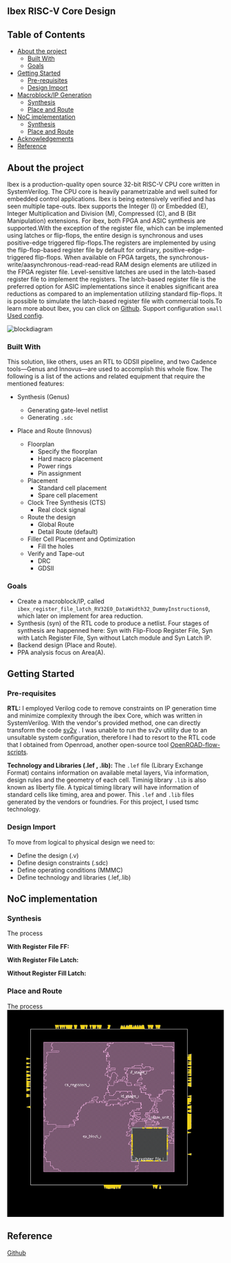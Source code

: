 ## Ibex RISC-V Core Design

## Table of Contents

- [About the project](#about_the_project)
  - [Built With](#built_with)
  - [Goals](#goals)
- [Getting Started](#getting_started)
  - [Pre-requisites](#pre-requisites)
  - [Design Import](#design_import)
- [Macroblock/IP Generation](#macroblock/ip_generation)
  - [Synthesis](#synthesis)
  - [Place and Route](#place_and_route)
- [NoC implementation](#noc_implementation)
  - [Synthesis](#synthesis)
  - [Place and Route](#place_and_route)
- [Acknowledgements](#acknowledgements)
- [Reference](#referenc)



## About the project  
Ibex is a production-quality open source 32-bit RISC-V CPU core written in SystemVerilog. The CPU core is heavily parametrizable and well suited for embedded control applications. Ibex is being extensively verified and has seen multiple tape-outs. Ibex supports the Integer (I) or Embedded (E), Integer Multiplication and Division (M), Compressed (C), and B (Bit Manipulation) extensions. For ibex, both FPGA and ASIC synthesis are supported.With the exception of the register file, which can be implemented using latches or flip-flops, the entire design is synchronous and uses positive-edge triggered flip-flops.The registers are implemented by using the flip-flop-based register file by default for ordinary, positive-edge-triggered flip-flops. When available on FPGA targets, the synchronous-write/aasynchronous-read-read-read RAM design elements are utilized in the FPGA register file. Level-sensitive latches are used in the latch-based register file to implement the registers. The latch-based register file is the preferred option for ASIC implementations since it enables significant area reductions as compared to an implementation utilizing standard flip-flops. It is possible to simulate the latch-based register file with commercial tools.To learn more about Ibex, you can click on [Github](https://github.com/lowRISC/ibex). Support configuration ```small``` [Used config](https://github.com/Dipon-Ctg/Ibex-RISC-V-Core/blob/main/Ref/ibex_configs.yaml).


![blockdiagram](https://github.com/user-attachments/assets/b4fc6578-598d-49fb-8277-c1fca3d2ca14)

### Built With
This solution, like others, uses an RTL to GDSII pipeline, and two Cadence tools—Genus and Innovus—are used to accomplish this whole flow. The following is a list of the actions and related equipment that require the mentioned features:
- Synthesis (Genus)
  - Generating gate-level netlist
  - Generating ```.sdc```

- Place and Route (Innovus)
  - Floorplan
    - Specify the floorplan
    - Hard macro placement
    - Power rings
    - Pin assignment
  - Placement
    - Standard cell placement
    - Spare cell placement
  - Clock Tree Synthesis (CTS)
    - Real clock signal
  - Route the design
    - Global Route
    - Detail Route (default)
  - Filler Cell Placement and Optimization
    - Fill the holes
  - Verify and Tape-out
    - DRC
    - GDSII

### Goals
 - Create a macroblock/IP, called ```ibex_register_file_latch_RV32E0_DataWidth32_DummyInstructions0```, which later on implement for area reduction.
 - Synthesis (syn) of the RTL code to produce a netlist. Four stages of synthesis are happenned here: Syn with Flip-Floop Register File, Syn with Latch Register File, Syn without Latch module and Syn Latch IP.
 - Backend design (Place and Route).
 - PPA analysis focus on Area(A).

## Getting Started

### Pre-requisites

**RTL:** I employed Verilog code to remove constraints on IP generation time and minimize complexity through the ibex Core, which was written in SystemVerilog. With the vendor's provided method, one can directly transform the code [sv2v](https://github.com/zachjs/sv2v) . I was unable to run the sv2v utility due to an unsuitable system configuration, therefore I had to resort to the RTL code that I obtained from Openroad, another open-source tool [OpenROAD-flow-scripts](https://github.com/The-OpenROAD-Project/OpenROAD-flow-scripts/tree/master/flow/designs/src/ibex).

**Technology and Libraries (.lef , .lib):** The ```.lef``` file (Library Exchange Format) contains information on available metal layers, Via information, design rules and the geometry of each cell. Timinig library ```.lib``` is also known as liberty file. A typical timing library will have information of standard cells like timing, area and power. This ```.lef``` and ```.lib``` files generated by the vendors or foundries. For this project, I used tsmc technology. 

### Design Import
To move from logical to physical design we need to:
 - Define the design (.v)
 - Define design constraints (.sdc)
 - Define operating conditions (MMMC)
 - Define technology and libraries (.lef,.lib)

## NoC implementation

### Synthesis
The process

**With Register File FF:**

**With Register File Latch:**

**Without Register Fill Latch:**




### Place and Route
The process
 ![ibex_core](https://github.com/Dipon-Ctg/Ibex-RISC-V-Core/blob/main/Ref/ibex_core)
  
## Reference
[Github](https://github.com/lowRISC/ibex?tab=readme-ov-file)

